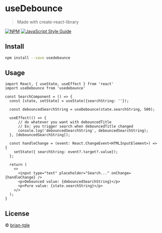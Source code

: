 # useDebounce

> Made with create-react-library

[![NPM](https://img.shields.io/npm/v/usedebounce.svg)](https://www.npmjs.com/package/usedebounce) [![JavaScript Style Guide](https://img.shields.io/badge/code_style-standard-brightgreen.svg)](https://standardjs.com)

## Install

```bash
npm install --save usedebounce
```

## Usage

```tsx
import React, { useState, useEffect } from 'react'
import useDebounce from 'usedebounce'

const SearchComponent = () => {
  const [state, setState] = useState({searchString: ''});

  const debouncedSearchString = useDebounce(state.searchString, 500);

  useEffect(() => {
      // do whatever you want with debouncedTitle
      // Ex: you trigger search when debouncedTitle changed
      console.log('debouncedSearchString', debouncedSearchString);
  }, [debouncedSearchString]);
  
  const handleChange = (event: React.ChangeEvent<HTMLInputElement>) => {
    setState({ searchString: event?.target?.value});
  };

  return (
    <>
      <input type="text" placeholder="Search..." onChange={handleChange} />
      <p>Debounced value: {debouncedSearchString}</p>
      <p>Pure value: {state.searchString}</p>
    </>
  );
}
```

## License

 © [brian-tgle](https://github.com/brian-tgle)
